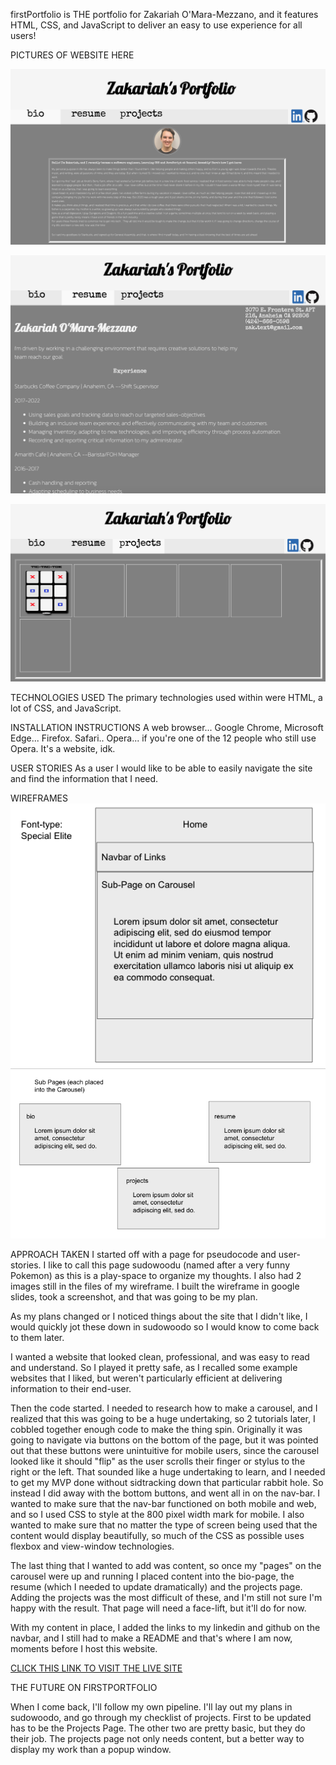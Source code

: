 firstPortfolio is THE portfolio for Zakariah O'Mara-Mezzano, and it features HTML, CSS, and JavaScript to deliver an easy to use experience for all users!

PICTURES OF WEBSITE HERE

![alt text](https://github.com/rancor38/firstPortfolio/blob/main/readme-bio.png?raw=true)

![alt text](https://github.com/rancor38/firstPortfolio/blob/main/readme-resume.png?raw=true)

![alt text](https://github.com/rancor38/firstPortfolio/blob/main/readme-projects.png?raw=true)

TECHNOLOGIES USED
The primary technologies used within were HTML, a lot of CSS, and JavaScript.

INSTALLATION INSTRUCTIONS
A web browser... Google Chrome, Microsoft Edge... Firefox. Safari.. Opera... if you're one of the 12 people who still use Opera.
It's a website, idk.

USER STORIES
As a user I would like to be able to easily navigate the site and find the information that I need.

WIREFRAMES
![alt text](https://github.com/rancor38/firstPortfolio/blob/main/wireframe1.png?raw=true)
![alt text](https://github.com/rancor38/firstPortfolio/blob/main/wireframe2.png?raw=true)

APPROACH TAKEN
I started off with a page for pseudocode and user-stories. I like to call this page sudowoodu (named after a very funny Pokemon) as this is a play-space to organize my thoughts. I also had 2 images still in the files of my wireframe. I built the wireframe in google slides, took a screenshot, and that was going to be my plan.

As my plans changed or I noticed things about the site that I didn't like, I would quickly jot these down in sudowoodo so I would know to come back to them later.

I wanted a website that looked clean, professional, and was easy to read and understand. So I played it pretty safe, as I recalled some example websites that I liked, but weren't particularly efficient at delivering information to their end-user. 

Then the code started. I needed to research how to make a carousel, and I realized that this was going to be a huge undertaking, so 2 tutorials later, I cobbled together enough code to make the thing spin. Originally it was going to navigate via buttons on the bottom of the page, but it was pointed out that these buttons were unintuitive for mobile users, since the carousel looked like it should "flip" as the user scrolls their finger or stylus to the right or the left. That sounded like a huge undertaking to learn, and I needed to get my MVP done without sidtracking down that particular rabbit hole.
So instead I did away with the bottom buttons, and went all in on the nav-bar.
I wanted to make sure that the nav-bar functioned on both mobile and web, and so I used CSS to style at the 800 pixel width mark for mobile.  I also wanted to make sure that no matter the type of screen being used that the content would display beautifully, so much of the CSS as possible uses flexbox and view-window technologies.

The last thing that I wanted to add was content, so once my "pages" on the carousel were up and running I placed content into the bio-page, the resume (which I needed to update dramatically) and the projects page. Adding the projects was the most difficult of these, and I'm still not sure I'm happy with the result. That page will need a face-lift, but it'll do for now.

With my content in place, I added the links to my linkedin and github on the navbar, and I still had to make a README and that's where I am now, moments before I host this website.

[CLICK THIS LINK TO VISIT THE LIVE SITE]()

THE FUTURE ON FIRSTPORTFOLIO

When I come back, I'll follow my own pipeline. I'll lay out my plans in sudowoodo, and go through my checklist of projects. First to be updated has to be the Projects Page. The other two are pretty basic, but they do their job. The projects page not only needs content, but a better way to display my work than a popup window.